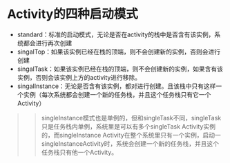 # Activity的四种启动模式
* standard：标准的启动模式，无论是否在activity的栈中是否含有该实例，系统都会进行再次创建
* singalTop：如果该实例已经在栈的顶端，则不会创建新的实例，否则会进行创建
* singalTask：如果该实例已经在栈的顶端，则不会创建新的实例，如果含有该实例，否则会该实例上方的activity进行移除。
* singalInstance：无论是否含有该实例，都对进行创建。且该栈中只有这样一个实例（每次系统都会创建一个新的任务栈，并且这个任务栈只有它一个Activity）
>>singleInstance模式也是单例的，但和singleTask不同，singleTask只是任务栈内单例，系统里是可以有多个singleTask Activity实例的，而singleInstance Activity在整个系统里只有一个实例，启动一singleInstanceActivity时，系统会创建一个新的任务栈，并且这个任务栈只有他一个Activity。
